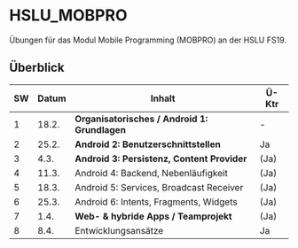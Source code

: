 # HSLU_MOBPRO

Übungen für das Modul Mobile Programming (MOBPRO) an der HSLU FS19. 

## Überblick

|SW |Datum |Inhalt |Ü-Ktr |
|---|---|---|---|
|1 |18.2. |**Organisatorisches / Android 1: Grundlagen** |- |
|2 |25.2. |**Android 2: Benutzerschnittstellen** |Ja |
|3 |4.3. |**Android 3: Persistenz, Content Provider** |(Ja) |
|4 |11.3. |Android 4: Backend, Nebenläufigkeit |(Ja) |
|5 |18.3. |Android 5: Services, Broadcast Receiver |(Ja) |
|6 |25.3. |Android 6: Intents, Fragments, Widgets |(Ja) |
|7 |1.4. |**Web- & hybride Apps / Teamprojekt** |(Ja) |
|8 |8.4. |Entwicklungsansätze |Ja |
